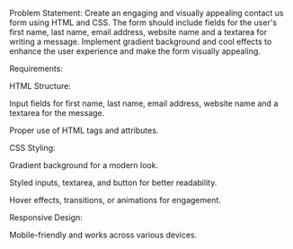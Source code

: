 Problem Statement:
Create an engaging and visually appealing contact us form using HTML and CSS. The form should include fields for the user's first name, last name, email address, website name and a textarea for writing a message. Implement gradient background and cool effects to enhance the user experience and make the form visually appealing.

Requirements:

HTML Structure:

Input fields for first name, last name, email address, website name and a textarea for the message.

Proper use of HTML tags and attributes.

CSS Styling:

Gradient background for a modern look.

Styled inputs, textarea, and button for better readability.

Hover effects, transitions, or animations for engagement.

Responsive Design:

Mobile-friendly and works across various devices.
